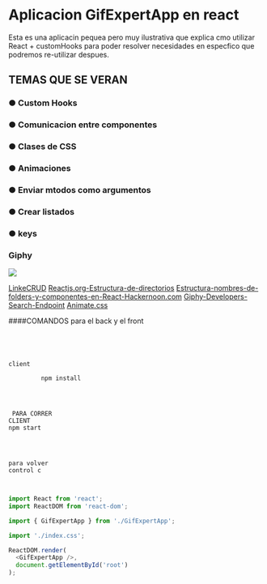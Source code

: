 # Aplicacion GifExpertApp en react

Esta es una aplicacin pequea pero muy ilustrativa que explica cmo utilizar React + customHooks para poder resolver necesidades en especfico que podremos re-utilizar despues.
## TEMAS QUE SE VERAN
### ●	Custom Hooks
### ●	Comunicacion entre componentes
### ●	Clases de CSS
### ●	Animaciones
### ●	Enviar mtodos como argumentos
### ●	Crear listados
### ●	keys
### Giphy

![](https://res.cloudinary.com/dv6nijgvd/image/upload/v1713318611/nodeANDreact/qk1jz4e8zwp6vi1wy11a.png)

[LinkeCRUD](https://developers.giphy.com/)
[Reactjs.org-Estructura-de-directorios](https://es.reactjs.org/docs/faq-structure.html)
[Estructura-nombres-de-folders-y-componentes-en-React-Hackernoon.com](https://hackernoon.com/structuring-projects-and-naming-components-in-react-1261b6e18d76)
[Giphy-Developers-Search-Endpoint](https://developers.giphy.com/docs/api/endpoint#search)
[Animate.css](https://animate.style/)


####COMANDOS para el back y el front

```




client
        
         npm install




 PARA CORRER
CLIENT
npm start




para volver
control c
```

```javascript


import React from 'react';
import ReactDOM from 'react-dom';

import { GifExpertApp } from './GifExpertApp';

import './index.css';

ReactDOM.render(
  <GifExpertApp />,
  document.getElementById('root')
);
```
